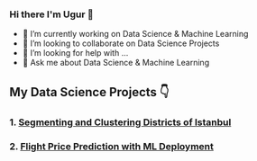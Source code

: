 ### Hi there I'm Ugur 👋
    
    


- 🔭 I’m currently working on Data Science & Machine Learning
- 👯 I’m looking to collaborate on Data Science Projects
- 🤔 I’m looking for help with ...
- 💬 Ask me about Data Science & Machine Learning



## My Data Science Projects 👇

### 1. [Segmenting and Clustering Districts of Istanbul](https://github.com/ugursavci/Clustering-Districts-of-Istanbul)

### 2. [Flight Price Prediction with ML Deployment](https://github.com/ugursavci/Flight-Price-Prediction-MLDeployment)

  
